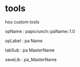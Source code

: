 # tools
hou custom tools

opName : papicrunch::paName::1.0

opLabel : pa Name

tabSub : pa MasterName

saveLib : pa_MasterName

